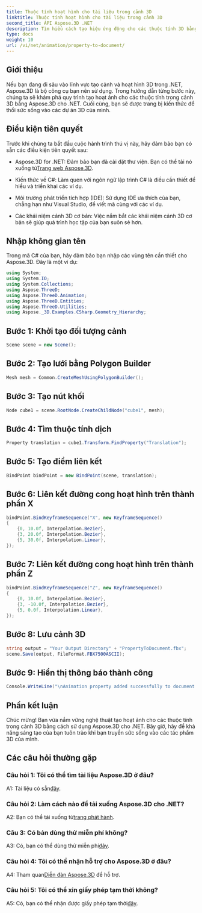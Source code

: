 ```yaml
---
title: Thuộc tính hoạt hình cho tài liệu trong cảnh 3D
linktitle: Thuộc tính hoạt hình cho tài liệu trong cảnh 3D
second_title: API Aspose.3D .NET
description: Tìm hiểu cách tạo hiệu ứng động cho các thuộc tính 3D bằng Aspose.3D cho .NET. Hướng dẫn từng bước để tạo cảnh động.
type: docs
weight: 10
url: /vi/net/animation/property-to-document/
---
```

## Giới thiệu

Nếu bạn đang đi sâu vào lĩnh vực tạo cảnh và hoạt hình 3D trong .NET, Aspose.3D là bộ công cụ bạn nên sử dụng. Trong hướng dẫn từng bước này, chúng ta sẽ khám phá quy trình tạo hoạt ảnh cho các thuộc tính trong cảnh 3D bằng Aspose.3D cho .NET. Cuối cùng, bạn sẽ được trang bị kiến thức để thổi sức sống vào các dự án 3D của mình.

## Điều kiện tiên quyết

Trước khi chúng ta bắt đầu cuộc hành trình thú vị này, hãy đảm bảo bạn có sẵn các điều kiện tiên quyết sau:

-  Aspose.3D for .NET: Đảm bảo bạn đã cài đặt thư viện. Bạn có thể tải nó xuống từ[Trang web Aspose.3D](https://releases.aspose.com/3d/net/).

- Kiến thức về C#: Làm quen với ngôn ngữ lập trình C# là điều cần thiết để hiểu và triển khai các ví dụ.

- Môi trường phát triển tích hợp (IDE): Sử dụng IDE ưa thích của bạn, chẳng hạn như Visual Studio, để viết mã cùng với các ví dụ.

- Các khái niệm cảnh 3D cơ bản: Việc nắm bắt các khái niệm cảnh 3D cơ bản sẽ giúp quá trình học tập của bạn suôn sẻ hơn.

## Nhập không gian tên

Trong mã C# của bạn, hãy đảm bảo bạn nhập các vùng tên cần thiết cho Aspose.3D. Đây là một ví dụ:

```csharp
using System;
using System.IO;
using System.Collections;
using Aspose.ThreeD;
using Aspose.ThreeD.Animation;
using Aspose.ThreeD.Entities;
using Aspose.ThreeD.Utilities;
using Aspose._3D.Examples.CSharp.Geometry_Hierarchy;
```

## Bước 1: Khởi tạo đối tượng cảnh

```csharp
Scene scene = new Scene();
```

## Bước 2: Tạo lưới bằng Polygon Builder

```csharp
Mesh mesh = Common.CreateMeshUsingPolygonBuilder();
```

## Bước 3: Tạo nút khối

```csharp
Node cube1 = scene.RootNode.CreateChildNode("cube1", mesh);
```

## Bước 4: Tìm thuộc tính dịch

```csharp
Property translation = cube1.Transform.FindProperty("Translation");
```

## Bước 5: Tạo điểm liên kết

```csharp
BindPoint bindPoint = new BindPoint(scene, translation);
```

## Bước 6: Liên kết đường cong hoạt hình trên thành phần X

```csharp
bindPoint.BindKeyframeSequence("X", new KeyframeSequence()
{
    {0, 10.0f, Interpolation.Bezier},
    {3, 20.0f, Interpolation.Bezier},
    {5, 30.0f, Interpolation.Linear},
});
```

## Bước 7: Liên kết đường cong hoạt hình trên thành phần Z

```csharp
bindPoint.BindKeyframeSequence("Z", new KeyframeSequence()
{
    {0, 10.0f, Interpolation.Bezier},
    {3, -10.0f, Interpolation.Bezier},
    {5, 0.0f, Interpolation.Linear},
});
```

## Bước 8: Lưu cảnh 3D

```csharp
string output = "Your Output Directory" + "PropertyToDocument.fbx";
scene.Save(output, FileFormat.FBX7500ASCII);
```

## Bước 9: Hiển thị thông báo thành công

```csharp
Console.WriteLine("\nAnimation property added successfully to document.\nFile saved at " + output);
```

## Phần kết luận

Chúc mừng! Bạn vừa nắm vững nghệ thuật tạo hoạt ảnh cho các thuộc tính trong cảnh 3D bằng cách sử dụng Aspose.3D cho .NET. Bây giờ, hãy để khả năng sáng tạo của bạn tuôn trào khi bạn truyền sức sống vào các tác phẩm 3D của mình.

## Các câu hỏi thường gặp

### Câu hỏi 1: Tôi có thể tìm tài liệu Aspose.3D ở đâu?

 A1: Tài liệu có sẵn[đây](https://reference.aspose.com/3d/net/).

### Câu hỏi 2: Làm cách nào để tải xuống Aspose.3D cho .NET?

 A2: Bạn có thể tải xuống từ[trang phát hành](https://releases.aspose.com/3d/net/).

### Câu 3: Có bản dùng thử miễn phí không?

 A3: Có, bạn có thể dùng thử miễn phí[đây](https://releases.aspose.com/).

### Câu hỏi 4: Tôi có thể nhận hỗ trợ cho Aspose.3D ở đâu?

 A4: Tham quan[Diễn đàn Aspose.3D](https://forum.aspose.com/c/3d/18) để hỗ trợ.

### Câu hỏi 5: Tôi có thể xin giấy phép tạm thời không?

 A5: Có, bạn có thể nhận được giấy phép tạm thời[đây](https://purchase.aspose.com/temporary-license/).
